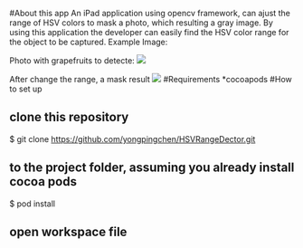 #About this app
An iPad application using opencv framework, can ajust the range of HSV colors to mask a photo, which resulting a gray image. By using this application the developer can easily find the HSV color range for the object to be captured. 
Example Image:

Photo with grapefruits to detecte:
[![](http://2.bp.blogspot.com/-XF9XTgVreIo/U5J8bYp3PNI/AAAAAAAAA4Y/TLFt1zsyA9Q/s1600/Photo+2014-06-03+0+10+57.jpg)](http://2.bp.blogspot.com/-XF9XTgVreIo/U5J8bYp3PNI/AAAAAAAAA4Y/TLFt1zsyA9Q/s1600/Photo+2014-06-03+0+10+57.jpg)

After change the range, a mask result
[![](http://4.bp.blogspot.com/-q_DhyE8popU/U5J8bf_rXiI/AAAAAAAAA4c/XkJtNCFmOIU/s1600/Photo+2014-06-03+8+07+29.png)](http://4.bp.blogspot.com/-q_DhyE8popU/U5J8bf_rXiI/AAAAAAAAA4c/XkJtNCFmOIU/s1600/Photo+2014-06-03+8+07+29.png)
#Requirements
*cocoapods
#How to set up
## clone this repository
$ git clone https://github.com/yongpingchen/HSVRangeDector.git
## to the project folder, assuming you already install cocoa pods
$ pod install
## open workspace file 

